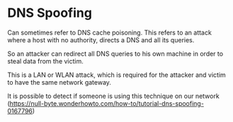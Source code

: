 # DNS Spoofing

Can sometimes refer to DNS cache poisoning.
This refers to an attack where a host with no authority, directs a DNS and all its queries.

So an attacker can redirect all DNS queries to his own machine in order to steal data from the victim.


This is a LAN or WLAN attack, which is required for the attacker and victim to have the same network gateway.


It is possible to detect if someone is using this technique on our network (https://null-byte.wonderhowto.com/how-to/tutorial-dns-spoofing-0167796)

